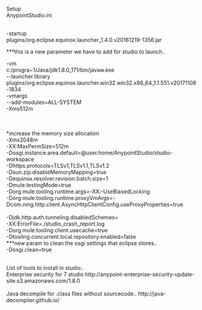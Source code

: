 

Setup 
<br>AnypointStudio.ini
<br>
<br>

-startup<br>
plugins/org.eclipse.equinox.launcher_1.4.0.v20161219-1356.jar<br>

***this is a new parameter we have to add for studio to launch..

-vm<br>
c:/progra~1/Java/jdk1.8.0_171/bin/javaw.exe<br>
--launcher.library<br>
plugins/org.eclipse.equinox.launcher.win32.win32.x86_64_1.1.551.v20171108-1834<br>
-vmargs<br>
--add-modules=ALL-SYSTEM<br>
-Xms512m<br>

<br><br>
*increase the memory size allocation<br>
-Xmx2048m<br>
-XX:MaxPermSize=512m<br>
-Dosgi.instance.area.default=@user.home/AnypointStudio/studio-workspace<br>
-Dhttps.protocols=TLSv1,TLSv1.1,TLSv1.2<br>
-Dsun.zip.disableMemoryMapping=true<br>
-Dequinox.resolver.revision.batch.size=1<br>
-Dmule.testingMode=true<br>
-Dorg.mule.tooling.runtime.args=-XX:-UseBiasedLocking<br>
-Dorg.mule.tooling.runtime.proxyVmArgs=-Dcom.ning.http.client.AsyncHttpClientConfig.useProxyProperties=true<br>
<br>-Djdk.http.auth.tunneling.disabledSchemes=
<br>-XX:ErrorFile=./studio_crash_report.log
<br>-Dorg.mule.tooling.client.usecache=true
<br>-Dtooling.concurrent.local.repository.enabled=false
<br>
***new param to clean the osgi settings that eclipse stores..<br>
-Dosgi.clean=true


<BR>
List of tools to install in studio.. 
<BR>
Enterprise security for 7 studio http://anypoint-enterprise-security-update-site.s3.amazonaws.com/1.8.0
<BR>

<BR>
Java decompile for .class files without sourcecode.. http://java-decompiler.github.io/
